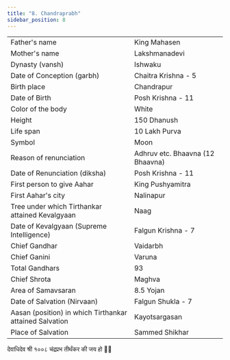 ```yaml
---
title: "8. Chandraprabh"
sidebar_position: 8
---
```


|   |   |
|---|---|
| Father's name | King Mahasen |
| Mother's name | Lakshmanadevi |
| Dynasty (vansh) | Ishwaku |
| Date of Conception (garbh) | Chaitra Krishna - 5 |
| Birth place | Chandrapur |
| Date of Birth | Posh Krishna - 11 |
| Color of the body | White |
| Height | 150 Dhanush |
| Life span | 10 Lakh Purva |
| Symbol | Moon |
| Reason of renunciation | Adhruv etc. Bhaavna (12 Bhaavna) |
| Date of Renunciation (diksha) | Posh Krishna - 11 |
| First person to give Aahar | King Pushyamitra |
| First Aahar's city | Nalinapur |
| Tree under which Tirthankar attained Kevalgyaan | Naag |
| Date of Kevalgyaan (Supreme Intelligence) | Falgun Krishna - 7 |
| Chief Gandhar | Vaidarbh |
| Chief Ganini | Varuna |
| Total Gandhars | 93 |
| Chief Shrota | Maghva |
| Area of Samavsaran | 8.5 Yojan |
| Date of Salvation (Nirvaan) | Falgun Shukla - 7 |
| Aasan (position) in which Tirthankar attained Salvation | Kayotsargasan |
| Place of Salvation | Sammed Shikhar |

<p style={{textAlign: "center", fontWeight: 'bold'}}>देवाधिदेव श्री १००८ चंद्रप्रभ तीर्थंकर की जय हो 🙏🏻</p>